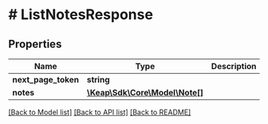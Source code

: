 # # ListNotesResponse

## Properties

Name | Type | Description | Notes
------------ | ------------- | ------------- | -------------
**next_page_token** | **string** |  | [optional]
**notes** | [**\Keap\Sdk\Core\Model\Note[]**](Note.md) |  | [optional]

[[Back to Model list]](../../README.md#models) [[Back to API list]](../../README.md#endpoints) [[Back to README]](../../README.md)
